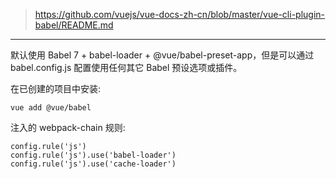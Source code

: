 > https://github.com/vuejs/vue-docs-zh-cn/blob/master/vue-cli-plugin-babel/README.md

---

默认使用 Babel 7 + babel-loader + @vue/babel-preset-app，但是可以通过 babel.config.js 配置使用任何其它 Babel 预设选项或插件。

在已创建的项目中安装:

```
vue add @vue/babel
```

注入的 webpack-chain 规则:

```
config.rule('js')
config.rule('js').use('babel-loader')
config.rule('js').use('cache-loader')
```
